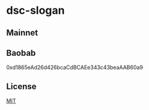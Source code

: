 # dsc-slogan

## Mainnet

## Baobab
0xd1865eAd26d426bcaCdBCAEe343c43beaAAB60a9

## License
[MIT](LICENSE)
